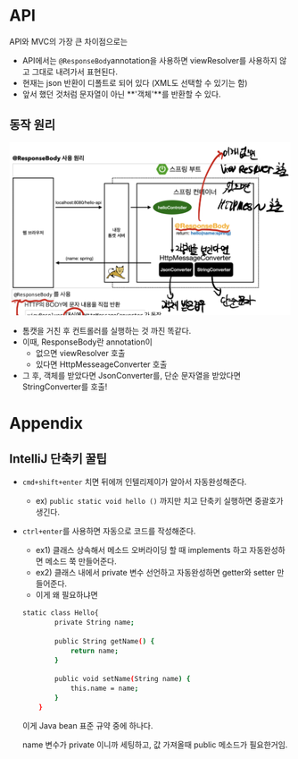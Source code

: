 # API
API와 MVC의 가장 큰 차이점으로는 

- API에서는 `@ResponseBody`annotation을 사용하면 viewResolver를 사용하지 않고 그대로 내려가서 표현된다.
- 현재는 json 반환이 디폴트로 되어 있다 (XML도 선택할 수 있기는 함)
- 앞서 했던 것처럼 문자열이 아닌 **'객체'**를 반환할 수 있다.

## 동작 원리
![동작원리](https://github.com/lufovic77/TIL/blob/main/spring/inflearn/images/api.png)

- 톰캣을 거친 후 컨트롤러를 실행하는 것 까진 똑같다.
- 이때, ResponseBody란 annotation이
    - 없으면 viewResolver 호출
    - 있다면 HttpMesseageConverter 호출
- 그 후, 객체를 받았다면 JsonConverter를, 단순 문자열을 받았다면 StringConverter를 호출!

# Appendix

## IntelliJ 단축키 꿀팁

- `cmd+shift+enter` 치면 뒤에꺼 인텔리제이가 알아서 자동완성해준다.
    - ex) `public static void hello ()` 까지만 치고 단축키 실행하면 중괄호가 생긴다.
- `ctrl+enter`를 사용하면 자동으로 코드를 작성해준다.
    - ex1) 클래스 상속해서 메소드 오버라이딩 할 때 implements 하고 자동완성하면 메소드 쭉 만들어준다.
    - ex2) 클래스 내에서 private 변수 선언하고 자동완성하면 getter와 setter 만들어준다.
    - 이게 왜 필요하냐면

    ```bash
    static class Hello{
            private String name;

            public String getName() {
                return name;
            }

            public void setName(String name) {
                this.name = name;
            }
        }
    ```

    이게 Java bean 표준 규약 중에 하나다. 

    name 변수가 private 이니까 세팅하고, 값 가져올때 public 메소드가 필요한거임.
